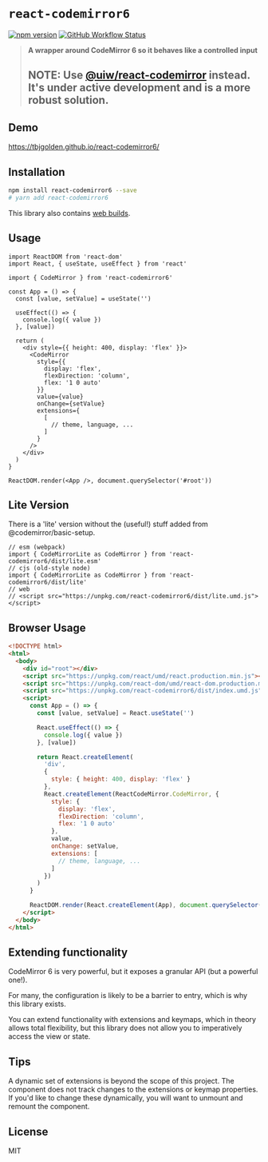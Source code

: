 # `react-codemirror6`

[![npm version](https://img.shields.io/npm/v/react-codemirror6.svg?style=flat-square)](https://www.npmjs.com/package/react-codemirror6)
[![GitHub Workflow Status](https://img.shields.io/github/workflow/status/tbjgolden/react-codemirror6/Release?style=flat-square)](https://github.com/tbjgolden/react-codemirror6/actions?query=workflow%3ARelease)

> **A wrapper around CodeMirror 6 so it behaves like a controlled input**
>
> ## NOTE: Use [@uiw/react-codemirror](https://github.com/uiwjs/react-codemirror) instead. It's under active development and is a more robust solution.

## Demo

https://tbjgolden.github.io/react-codemirror6/

## Installation

```sh
npm install react-codemirror6 --save
# yarn add react-codemirror6
```

This library also contains [web builds](#browser).

## Usage

```tsx
import ReactDOM from 'react-dom'
import React, { useState, useEffect } from 'react'

import { CodeMirror } from 'react-codemirror6'

const App = () => {
  const [value, setValue] = useState('')

  useEffect(() => {
    console.log({ value })
  }, [value])

  return (
    <div style={{ height: 400, display: 'flex' }}>
      <CodeMirror
        style={{
          display: 'flex',
          flexDirection: 'column',
          flex: '1 0 auto'
        }}
        value={value}
        onChange={setValue}
        extensions={
          [
            // theme, language, ...
          ]
        }
      />
    </div>
  )
}

ReactDOM.render(<App />, document.querySelector('#root'))
```

## Lite Version

There is a 'lite' version without the (useful!) stuff added from
@codemirror/basic-setup.

```tsx
// esm (webpack)
import { CodeMirrorLite as CodeMirror } from 'react-codemirror6/dist/lite.esm'
// cjs (old-style node)
import { CodeMirrorLite as CodeMirror } from 'react-codemirror6/dist/lite'
// web
// <script src="https://unpkg.com/react-codemirror6/dist/lite.umd.js"></script>
```

## Browser Usage

```html
<!DOCTYPE html>
<html>
  <body>
    <div id="root"></div>
    <script src="https://unpkg.com/react/umd/react.production.min.js"></script>
    <script src="https://unpkg.com/react-dom/umd/react-dom.production.min.js"></script>
    <script src="https://unpkg.com/react-codemirror6/dist/index.umd.js"></script>
    <script>
      const App = () => {
        const [value, setValue] = React.useState('')

        React.useEffect(() => {
          console.log({ value })
        }, [value])

        return React.createElement(
          'div',
          {
            style: { height: 400, display: 'flex' }
          },
          React.createElement(ReactCodeMirror.CodeMirror, {
            style: {
              display: 'flex',
              flexDirection: 'column',
              flex: '1 0 auto'
            },
            value,
            onChange: setValue,
            extensions: [
              // theme, language, ...
            ]
          })
        )
      }

      ReactDOM.render(React.createElement(App), document.querySelector('#root'))
    </script>
  </body>
</html>
```

## Extending functionality

CodeMirror 6 is very powerful, but it exposes a granular API (but a powerful
one!).

For many, the configuration is likely to be a barrier to entry, which is why
this library exists.

You can extend functionality with extensions and keymaps, which in theory allows
total flexibility, but this library does not allow you to imperatively access
the view or state.

## Tips

A dynamic set of extensions is beyond the scope of this project. The component
does not track changes to the extensions or keymap properties. If you'd like to
change these dynamically, you will want to unmount and remount the component.

## License

MIT

<!-- Original starter readme: https://github.com/tbjgolden/create-typescript-react-library -->
